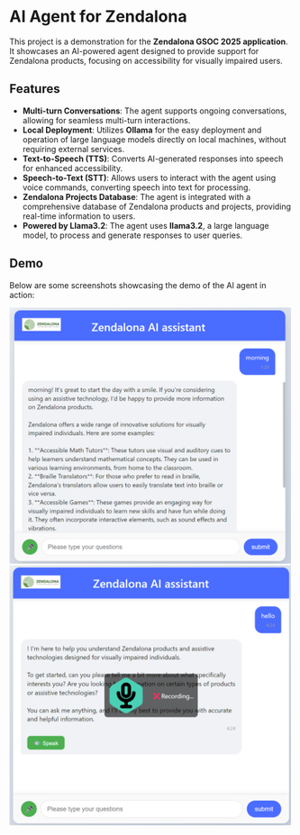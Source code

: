 # AI Agent for Zendalona

This project is a demonstration for the **Zendalona GSOC 2025 application**. It showcases an AI-powered agent designed to provide support for Zendalona products, focusing on accessibility for visually impaired users.

## Features

- **Multi-turn Conversations**: The agent supports ongoing conversations, allowing for seamless multi-turn interactions.
- **Local Deployment**: Utilizes **Ollama** for the easy deployment and operation of large language models directly on local machines, without requiring external services.
- **Text-to-Speech (TTS)**: Converts AI-generated responses into speech for enhanced accessibility.
- **Speech-to-Text (STT)**: Allows users to interact with the agent using voice commands, converting speech into text for processing.
- **Zendalona Projects Database**: The agent is integrated with a comprehensive database of Zendalona products and projects, providing real-time information to users.
- **Powered by Llama3.2**: The agent uses **llama3.2**, a large language model, to process and generate responses to user queries.

## Demo

Below are some screenshots showcasing the demo of the AI agent in action:

<img src="static/images/demo.png" width="500" />
<img src="static/images/demo2.png" width="500" />




